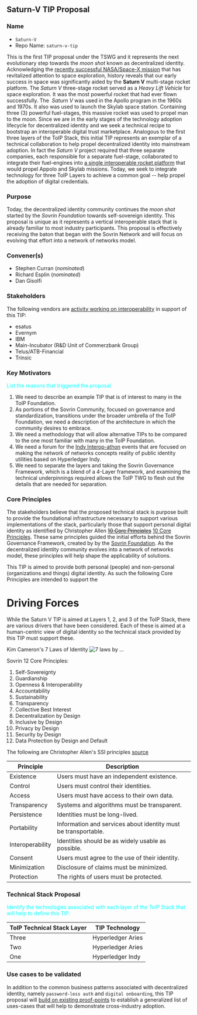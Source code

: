 
## Saturn-V TIP Proposal

### Name
* `Saturn-V`
* Repo Name: `saturn-v-tip`

This is the first TIP proposal under the TSWG and it represents the next evolutionary step towards the *moon shot* known as decentralized identity. Acknowledging the [recently successful NASA/Space-X mission](https://www.cnet.com/news/spacex-splashdown-replay-see-nasa-astronauts-safely-return-to-earth-from-iss/) that has revitalized attention to space exploration, history reveals that our early success in space was significantly aided by the **Saturn V** multi-stage rocket platform. The *Saturn V* three-stage rocket served as a *Heavy Lift Vehicle* for space exploration. It was the most powerful rocket that had ever flown successfully. The  *Saturn V* was used in the Apollo program in the 1960s and 1970s. It also was used to launch the Skylab space station.  Containing three (3) powerful fuel-stages, this massive rocket was used to propel man to the moon. Since we are in the early stages of the technology adoption lifecycle for decentralized identity and we seek a technical recipe to bootstrap an interoperable digital trust marketplace. Analogous to the first three layers of the ToIP Stack, this initial TIP represents an exemplar of a technical collaboration to help propel decentralized identity into mainstream adoption. In fact the *Saturn V* project required that three separate companies, each responsible for a separate fuel-stage, collaborated to integrate their fuel-engines into [a single interoperable rocket platform](https://www.space.com/18422-apollo-saturn-v-moon-rocket-nasa-infographic.html) that would propel Appolo and Skylab missions. Today, we seek to integrate technology for three ToIP Layers to achieve a common goal -- help propel the adoption of digital credentials.

### Purpose
Today, the decentralized identity community continues the *moon shot* started by the *Sovrin Foundation* towards self-sovereign identity. This proposal is unique as it represents a vertical interoperable stack that is already familiar to most industry participants. This proposal is effectively receiving the baton that began with the Sovrin Network and will focus on evolving that effort into a network of networks model.  

### Convener(s)

* Stephen Curran (*nominated*)
* Richard Esplin (*nominated*)
* Dan Gisolfi

### Stakeholders
The following vendors are [activity working on interoperability](https://docs.google.com/presentation/d/1WkqSpFERc8now-f-Pz7PsRg9NMywSiZb92rTqJx5y00/edit#slide=id.g8d58b271ca_2_17) in support of this TIP:

* esatus
* Evernym
* IBM
* Main-Incubator (R&D Unit of Commerzbank Group)
* Telus/ATB-Financial
* Trinsic

### Key Motivators
<font color='cyan'>List the reasons that triggered the proposal.</font>

1. We need to describe an example TIP that is of interest to many in the ToIP Foundation.
2. As portions of the Sovrin Community, focused on governance and standardization, transitions under the broader umbrella of the ToIP Foundation, we need a description of the architecture in which the community desires to embrace.   
3. We need a methodology that will allow alternative TIPs to be compared to the one most familiar with many in the ToIP Foundation.
4. We need a forum for the
[Indy Interop-athon](https://wiki.hyperledger.org/pages/viewpage.action?pageId=36734079) events that are focused on making the network of networks concepts reality of public identity utilities based on Hyperledger Indy.
5. We need to separate the layers and taking the Sovrin Governance Framework, which is a blend of a 4-Layer framework, and examining the technical underpinnings required allows the ToIP TWG to flesh out the details that are needed for separation.

### Core Principles
The stakeholders believe that the proposed technical stack is purpose built to provide the foundational infrastructure necessary to support various implementations of the stack, particularly those that support personal digital identity as identified by Christopher Allen [~~10 Core Principles~~](https://docs.google.com/document/d/1WqUOqdTBc3JACIlRviJoWJRcJHTNTNzk9_As9v-jwrY/edit#heading=h.ws45zwyr4hfb) [10 Core Principles](http://www.lifewithalacrity.com/2016/04/the-path-to-self-soverereign-identity.html). These same principles guided the initial efforts behind the Sovrin Governance Framework, created by by the [Sovrin Foundation](http://sovrin.org). As the decentralized identity community evolves into a network of networks model, these principles will help shape the applicability of solutions.

This TIP is aimed to provide both personal (people) and non-personal (organizations and things) digital identity. As such the following Core Principles are intended to support the 

# Driving Forces

While the Saturn V TIP is aimed at Layers 1, 2, and 3 of the ToIP Stack, there are various drivers that have been considered. Each of these is aimed at a human-centric view of digital identity so the technical stack provided by this TIP must support these. 

Kim Cameron's 7 Laws of Identity
![7 laws by ...](https://www.identityblog.com/wp-content/images/2009/06/7_Laws_of_Identity.jpg)

Sovrin 12 Core Principles:

1. Self-Sovereignty
2. Guardianship
3. Openness & Interoperability
4. Accountability
5. Sustainability
6. Transparency
7. Collective Best Interest
8. Decentralization by Design
9. Inclusive by Design
10. Privacy by Design
11. Security by Design
12. Data Protection by Design and Default

The following are Christopher Allen's SSI principles
[source](http://www.lifewithalacrity.com/2016/04/the-path-to-self-soverereign-identity.html)


| Principle | Description |
| --- | --- |
| Existence | Users must have an independent existence. |
| Control | Users must control their identities. |
| Access | Users must have access to their own data. |
| Transparency | Systems and algorithms must be transparent. |
| Persistence | Identities must be long-lived. |
| Portability | Information and services about identity must be transportable. |
| Interoperability | Identities should be as widely usable as possible. |
| Consent | Users must agree to the use of their identity. |
| Minimization | Disclosure of claims must be minimized. |
| Protection | The rights of users must be protected. |

### Technical Stack Proposal
<font color='cyan'>Identify the technologies associated with each layer of the ToIP Stack that will help to define this TIP.</font>

| ToIP Technical Stack Layer | TIP Technology |
| --- | --- |
| Three | Hyperledger Aries |
| Two | Hyperledger Aries |
| One | Hyperledger Indy |

### Use cases to be validated
In addition to the common business patterns associated with decentralized identity, namely `password-less auth` and `digital onboarding`, this TIP proposal will [build on existing proof-points](https://sovrin.org/category/use-cases/) to establish a generalized list of uses-cases that will help to demonstrate cross-industry adoption.
